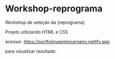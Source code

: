 # Workshop-reprograma


Workshop de seleção da {reprograma}

Projeto utilizando HTML e CSS 

acessar: https://portfolioyasmincarneiro.netlify.app

para visualizar resultado.
